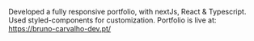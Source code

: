 Developed a fully responsive portfolio, with nextJs, React & Typescript. Used styled-components for customization. Portfolio is live at: https://bruno-carvalho-dev.pt/
 
 
